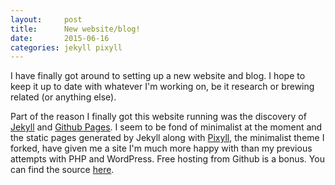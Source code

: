 ```yaml
---
layout:     post
title:      New website/blog!
date:       2015-06-16
categories: jekyll pixyll
---
```


I have finally got around to setting up a new website and blog. I hope to keep it up to date with whatever I'm working on, be it research or brewing related (or anything else).

Part of the reason I finally got this website running was the discovery of [Jekyll](http://jekyllrb.com/) and [Github Pages](https://pages.github.com/). I seem to be fond of minimalist at the moment and the static pages generated by Jekyll along with [Pixyll](https://github.com/johnotander/pixyll), the minimalist theme I forked, have given me a site I'm much more happy with than my previous attempts with PHP and WordPress. Free hosting from Github is a bonus. You can find the source [here](https://github.com/janjachnik/janjachnik.github.io).
